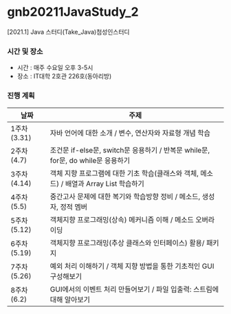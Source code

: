 # gnb20211JavaStudy_2
[2021.1] Java 스터디(Take_Java)첨성인스터디

### 시간 및 장소
- 시간 : 매주 수요일 오후 3-5시
- 장소 : IT대학 2호관 226호(동아리방)

### 진행 계획
| 날짜 | 주제 |
|------|------|
| 1주차 (3.31) | 자바 언어에 대한 소개 / 변수, 연산자와 자료형 개념 학습 | 
| 2주차 (4.7) | 조건문 if-else문, switch문 응용하기 / 반복문 while문, for문, do while문 응용하기 |
| 3주차 (4.14) | 객체 지향 프로그램에 대한 기초 학습(클래스와 객체, 메소드) / 배열과 Array List 학습하기 |
| 4주차 (5.5) | 중간고사 문제에 대한 복기와 학습방향 정비 / 메소드, 생성자, 정적 멤버 |
| 5주차 (5.12) | 객체지향 프로그래밍(상속) 메커니즘 이해 / 메소드 오버라이딩 |
| 6주차 (5.19) | 객체지향 프로그래밍(추상 클래스와 인터페이스) 활용/ 패키지 |
| 7주차 (5.26) | 예외 처리 이해하기 / 객체 지향 방법을 통한 기초적인 GUI 구성해보기|
| 8주차 (6.2) | GUI에서의 이벤트 처리 만들어보기 / 파일 입출력: 스트림에 대해 알아보기 |
